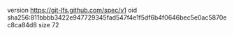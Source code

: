 version https://git-lfs.github.com/spec/v1
oid sha256:811bbbb3422e947729345fad547f4e1f5df6b4f0646bec5e0ac5870ec8ca84d8
size 72

